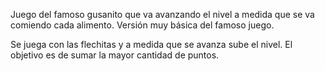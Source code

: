 Juego del famoso gusanito que va avanzando el nivel a medida que se va comiendo cada alimento.
Versión muy básica del famoso juego.

Se juega con las flechitas y a medida que se avanza sube el nivel. El objetivo es de sumar la mayor cantidad de puntos.
